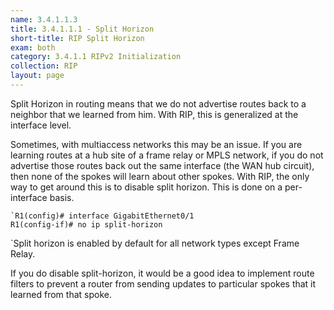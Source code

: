 ```yaml
---
name: 3.4.1.1.3
title: 3.4.1.1.1 - Split Horizon
short-title: RIP Split Horizon
exam: both
category: 3.4.1.1 RIPv2 Initialization
collection: RIP
layout: page
---
```

Split Horizon in routing means that we do not advertise routes back to a neighbor that we learned from him. With RIP, this is generalized at the interface level.

Sometimes, with multiaccess networks this may be an issue. If you are learning routes at a hub site of a frame relay or MPLS network, if you do not advertise those routes back out the same interface (the WAN hub circuit), then none of the spokes will learn about other spokes. With RIP, the only way to get around this is to disable split horizon. This is done on a per-interface basis.
```
`R1(config)# interface GigabitEthernet0/1
R1(config-if)# no ip split-horizon
```
\`Split horizon is enabled by default for all network types except Frame Relay.

If you do disable split-horizon, it would be a good idea to implement route filters to prevent a router from sending updates to particular spokes that it learned from that spoke.